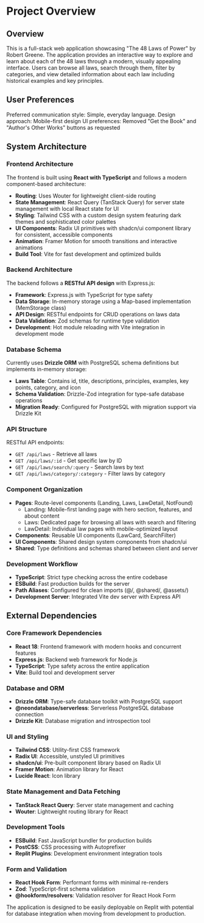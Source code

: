 # Project Overview

## Overview

This is a full-stack web application showcasing "The 48 Laws of Power" by Robert Greene. The application provides an interactive way to explore and learn about each of the 48 laws through a modern, visually appealing interface. Users can browse all laws, search through them, filter by categories, and view detailed information about each law including historical examples and key principles.

## User Preferences

Preferred communication style: Simple, everyday language.
Design approach: Mobile-first design
UI preferences: Removed "Get the Book" and "Author's Other Works" buttons as requested

## System Architecture

### Frontend Architecture

The frontend is built using **React with TypeScript** and follows a modern component-based architecture:

- **Routing**: Uses Wouter for lightweight client-side routing
- **State Management**: React Query (TanStack Query) for server state management with local React state for UI
- **Styling**: Tailwind CSS with a custom design system featuring dark themes and sophisticated color palettes
- **UI Components**: Radix UI primitives with shadcn/ui component library for consistent, accessible components
- **Animation**: Framer Motion for smooth transitions and interactive animations
- **Build Tool**: Vite for fast development and optimized builds

### Backend Architecture

The backend follows a **RESTful API design** with Express.js:

- **Framework**: Express.js with TypeScript for type safety
- **Data Storage**: In-memory storage using a Map-based implementation (MemStorage class)
- **API Design**: RESTful endpoints for CRUD operations on laws data
- **Data Validation**: Zod schemas for runtime type validation
- **Development**: Hot module reloading with Vite integration in development mode

### Database Schema

Currently uses **Drizzle ORM** with PostgreSQL schema definitions but implements in-memory storage:

- **Laws Table**: Contains id, title, descriptions, principles, examples, key points, category, and icon
- **Schema Validation**: Drizzle-Zod integration for type-safe database operations
- **Migration Ready**: Configured for PostgreSQL with migration support via Drizzle Kit

### API Structure

RESTful API endpoints:
- `GET /api/laws` - Retrieve all laws
- `GET /api/laws/:id` - Get specific law by ID
- `GET /api/laws/search/:query` - Search laws by text
- `GET /api/laws/category/:category` - Filter laws by category

### Component Organization

- **Pages**: Route-level components (Landing, Laws, LawDetail, NotFound)
  - Landing: Mobile-first landing page with hero section, features, and about content
  - Laws: Dedicated page for browsing all laws with search and filtering
  - LawDetail: Individual law pages with mobile-optimized layout
- **Components**: Reusable UI components (LawCard, SearchFilter)
- **UI Components**: Shared design system components from shadcn/ui
- **Shared**: Type definitions and schemas shared between client and server

### Development Workflow

- **TypeScript**: Strict type checking across the entire codebase
- **ESBuild**: Fast production builds for the server
- **Path Aliases**: Configured for clean imports (@/, @shared/, @assets/)
- **Development Server**: Integrated Vite dev server with Express API

## External Dependencies

### Core Framework Dependencies
- **React 18**: Frontend framework with modern hooks and concurrent features
- **Express.js**: Backend web framework for Node.js
- **TypeScript**: Type safety across the entire application
- **Vite**: Build tool and development server

### Database and ORM
- **Drizzle ORM**: Type-safe database toolkit with PostgreSQL support
- **@neondatabase/serverless**: Serverless PostgreSQL database connection
- **Drizzle Kit**: Database migration and introspection tool

### UI and Styling
- **Tailwind CSS**: Utility-first CSS framework
- **Radix UI**: Accessible, unstyled UI primitives
- **shadcn/ui**: Pre-built component library based on Radix UI
- **Framer Motion**: Animation library for React
- **Lucide React**: Icon library

### State Management and Data Fetching
- **TanStack React Query**: Server state management and caching
- **Wouter**: Lightweight routing library for React

### Development Tools
- **ESBuild**: Fast JavaScript bundler for production builds
- **PostCSS**: CSS processing with Autoprefixer
- **Replit Plugins**: Development environment integration tools

### Form and Validation
- **React Hook Form**: Performant forms with minimal re-renders
- **Zod**: TypeScript-first schema validation
- **@hookform/resolvers**: Validation resolver for React Hook Form

The application is designed to be easily deployable on Replit with potential for database integration when moving from development to production.